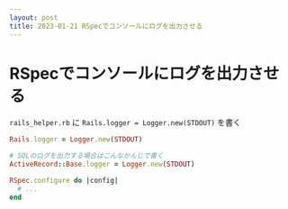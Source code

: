 ```yaml
---
layout: post
title: 2023-01-21 RSpecでコンソールにログを出力させる
---
```


# RSpecでコンソールにログを出力させる

`rails_helper.rb` に `Rails.logger = Logger.new(STDOUT)` を書く

```ruby
Rails.logger = Logger.new(STDOUT)

# SQLのログを出力する場合はこんなかんじで書く
ActiveRecord::Base.logger = Logger.new(STDOUT)

RSpec.configure do |config|
  # ...
end
``` 
